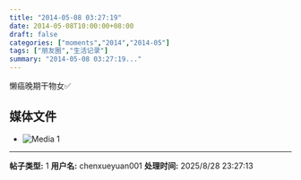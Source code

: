 ```yaml
---
title: "2014-05-08 03:27:19"
date: 2014-05-08T10:00:00+08:00
draft: false
categories: ["moments","2014","2014-05"]
tags: ["朋友圈","生活记录"]
summary: "2014-05-08 03:27:19..."
---
```


懒癌晚期干物女✅

## 媒体文件

- ![Media 1](/Moments/photos/2014-05-08/201405080327190.jpg)

---

**帖子类型:** 1
**用户名:** chenxueyuan001
**处理时间:** 2025/8/28 23:27:13